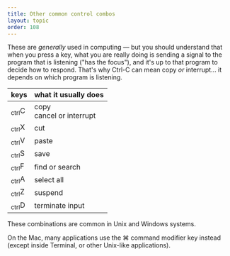 ```yaml
---
title: Other common control combos
layout: topic
order: 108
---
```


These are _generally_ used in computing — but you should understand that when
you press a key, what you are really doing is sending a signal to the program
that is listening ("has the focus"), and it's up to that program to decide how
to respond. That's why Ctrl-C can mean copy _or_ interrupt... it depends on
which program is listening.

| keys     | what it usually does               |
| -------- | ---------------------------------- |
| <span class="key"><sub>ctrl</sub></span><span class="key">C</span> | copy <br>cancel or interrupt |
| <span class="key"><sub>ctrl</sub></span><span class="key">X</span> | cut |
| <span class="key"><sub>ctrl</sub></span><span class="key">V</span> | paste |
| <span class="key"><sub>ctrl</sub></span><span class="key">S</span> | save |
| <span class="key"><sub>ctrl</sub></span><span class="key">F</span> | find or search |
| <span class="key"><sub>ctrl</sub></span><span class="key">A</span> | select all |
| <span class="key"><sub>ctrl</sub></span><span class="key">Z</span> | suspend |
| <span class="key"><sub>ctrl</sub></span><span class="key">D</span> | terminate input |

These combinations are common in Unix and Windows systems.

On the Mac, many applications use the <span class="key">⌘</span> command
modifier key instead (except inside Terminal, or other Unix-like applications).
